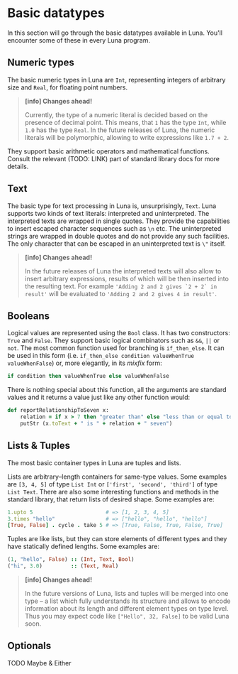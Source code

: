 Basic datatypes
===============

In this section will go through the basic datatypes available in Luna. You'll encounter some of these in every Luna program.

Numeric types
-------------

The basic numeric types in Luna are `Int`, representing integers of arbitrary size and `Real`, for floating point numbers.

> **[info] Changes ahead!**
>
> Currently, the type of a numeric literal is decided based on the presence of decimal point. This means, that `1` has the type `Int`, while `1.0` has the type `Real`. In the future releases of Luna, the numeric literals will be polymorphic, allowing to write expressions like `1.7 + 2`.

They support basic arithmetic operators and mathematical functions. Consult the relevant (TODO: LINK) part of standard library docs for more details.

Text
----

The basic type for text processing in Luna is, unsurprisingly, `Text`. Luna supports two kinds of text literals: interpreted and uninterpreted. The interpreted texts are wrapped in single quotes. They provide the capabilities to insert escaped character sequences such as `\n` etc. The uninterpreted strings are wrapped in double quotes and do not provide any such facilities. The only character that can be escaped in an uninterpreted text is `\"` itself.

> **[info] Changes ahead!**
>
> In the future releases of Luna the interpreted texts will also allow to insert arbitrary expressions, results of which will be then inserted into the resulting text. For example ``'Adding 2 and 2 gives `2 + 2` in result'`` will be evaluated to `'Adding 2 and 2 gives 4 in result'`.


Booleans
--------
Logical values are represented using the `Bool` class. It has two constructors: `True` and `False`. They support basic logical combinators such as `&&`, `||` or `not`. The most common function used for branching is `if_then_else`. It can be used in this form (i.e. `if_then_else condition valueWhenTrue valueWhenFalse`) or, more elegantly, in its _mixfix_ form:

```ruby
if condition then valueWhenTrue else valueWhenFalse
```

There is nothing special about this function, all the arguments are standard values and it returns a value just like any other function would:

```ruby
def reportRelationshipToSeven x:
    relation = if x > 7 then "greater than" else "less than or equal to"
    putStr (x.toText + " is " + relation + " seven")
```



Lists & Tuples
--------------

The most basic container types in Luna are tuples and lists.

Lists are arbitrary–length containers for same-type values. Some examples are `[3, 4, 5]` of type `List Int` or `['first', 'second', 'third']` of type ``List Text``. There are also some interesting functions and methods in the standard library, that return lists of desired shape. Some examples are:

```ruby
1.upto 5                       # => [1, 2, 3, 4, 5]
3.times "hello"                # => ["hello", "hello", "hello"]
[True, False] . cycle . take 5 # => [True, False, True, False, True]
```

Tuples are like lists, but they can store elements of different types and they have statically defined lengths. Some examples are:

```ruby
(1, "hello", False) :: (Int, Text, Bool)
("hi", 3.0)         :: (Text, Real)
```

> **[info] Changes ahead!**
>
> In the future versions of Luna, lists and tuples will be merged into one type – a list which fully understands its structure and allows to encode information about its length and different element types on type level. Thus you may expect code like ``["Hello", 32, False]`` to be valid Luna soon.


Optionals
---------

TODO Maybe & Either
